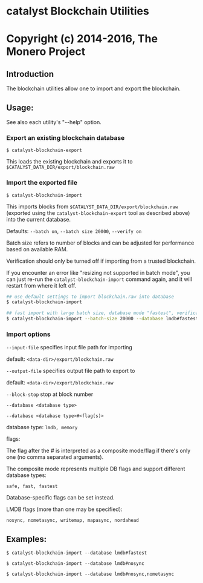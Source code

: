 # catalyst Blockchain Utilities

# Copyright (c) 2014-2016, The Monero Project

## Introduction

The blockchain utilities allow one to import and export the blockchain.

## Usage:

See also each utility's "--help" option.

### Export an existing blockchain database

`$ catalyst-blockchain-export`

This loads the existing blockchain and exports it to `$CATALYST_DATA_DIR/export/blockchain.raw`

### Import the exported file

`$ catalyst-blockchain-import`

This imports blocks from `$CATALYST_DATA_DIR/export/blockchain.raw` (exported using the
`catalyst-blockchain-export` tool as described above) into the current database.

Defaults: `--batch on`, `--batch size 20000`, `--verify on`

Batch size refers to number of blocks and can be adjusted for performance based on available RAM.

Verification should only be turned off if importing from a trusted blockchain.

If you encounter an error like "resizing not supported in batch mode", you can just re-run
the `catalyst-blockchain-import` command again, and it will restart from where it left off.

```bash
## use default settings to import blockchain.raw into database
$ catalyst-blockchain-import

## fast import with large batch size, database mode "fastest", verification off
$ catalyst-blockchain-import --batch-size 20000 --database lmdb#fastest --verify off

```

### Import options

`--input-file`
specifies input file path for importing

default: `<data-dir>/export/blockchain.raw`

`--output-file`
specifies output file path to export to

default: `<data-dir>/export/blockchain.raw`

`--block-stop`
stop at block number

`--database <database type>`

`--database <database type>#<flag(s)>`

database type: `lmdb, memory`

flags:

The flag after the # is interpreted as a composite mode/flag if there's only
one (no comma separated arguments).

The composite mode represents multiple DB flags and support different database types:

`safe, fast, fastest`

Database-specific flags can be set instead.

LMDB flags (more than one may be specified):

`nosync, nometasync, writemap, mapasync, nordahead`

## Examples:

```
$ catalyst-blockchain-import --database lmdb#fastest

$ catalyst-blockchain-import --database lmdb#nosync

$ catalyst-blockchain-import --database lmdb#nosync,nometasync
```
